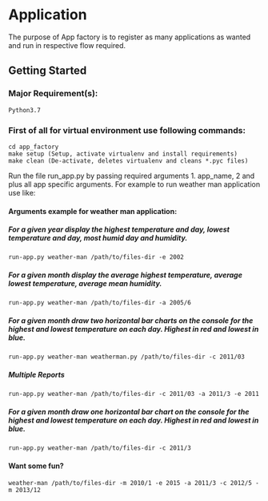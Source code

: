 Application
=======

The purpose of App factory is to register as many applications as wanted and run in respective flow required.

## Getting Started

### Major Requirement(s):
    Python3.7

### First of all for virtual environment use following commands:
    cd app_factory
    make setup (Setup, activate virtualenv and install requirements)
    make clean (De-activate, deletes virtualenv and cleans *.pyc files)

 Run the file run_app.py by passing required arguments 1. app_name, 2 and plus all app specific arguments. For example to run weather man application use like:

#### Arguments example for weather man application:
#####  For a given year display the highest temperature and day, lowest temperature and day, most humid day and humidity.

	run-app.py weather-man /path/to/files-dir -e 2002
##### For a given month display the average highest temperature, average lowest temperature, average mean humidity.

	run-app.py weather-man /path/to/files-dir -a 2005/6
##### For a given month draw two horizontal bar charts on the console for the highest and lowest temperature on each day. Highest in red and lowest in blue.

	run-app.py weather-man weatherman.py /path/to/files-dir -c 2011/03
##### Multiple Reports

	run-app.py weather-man /path/to/files-dir -c 2011/03 -a 2011/3 -e 2011

##### For a given month draw one horizontal bar chart on the console for the highest and lowest temperature on each day. Highest in red and lowest in blue.

	run-app.py weather-man /path/to/files-dir -c 2011/3

#### Want some fun?
    weather-man /path/to/files-dir -m 2010/1 -e 2015 -a 2011/3 -c 2012/5 -m 2013/12
